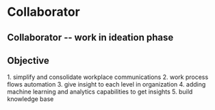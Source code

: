 # Collaborator
<h2>Collaborator -- work in ideation phase</h2> 
<h2>Objective</h2>
1. simplify and consolidate workplace communications 
2. work process flows automation 
3. give insight to each level in organization 
4. adding machine learning and analytics capabilities to get insights
5. build knowledge base

